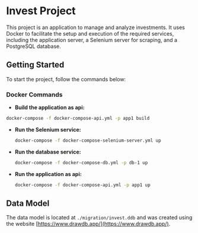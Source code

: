 
# Invest Project

This project is an application to manage and analyze investments. It uses Docker to facilitate the setup and execution of the required services, including the application server, a Selenium server for scraping, and a PostgreSQL database.

## Getting Started

To start the project, follow the commands below:

### Docker Commands

  - **Build the application as api:**
  ```bash
  docker-compose -f docker-compose-api.yml -p app1 build
  ```

- **Run the Selenium service:**
  ```bash
  docker-compose -f docker-compose-selenium-server.yml up
  ```

- **Run the database service:**
  ```bash
  docker-compose -f docker-compose-db.yml -p db-1 up
  ```

- **Run the application as api:**
  ```bash
  docker-compose -f docker-compose-api.yml -p app1 up
  ```

## Data Model

The data model is located at `./migration/invest.ddb` and was created using the website [https://www.drawdb.app/](https://www.drawdb.app/).
